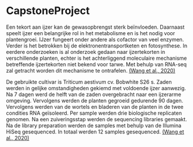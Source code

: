 # CapstoneProject

Een tekort aan ijzer kan de gewasopbrengst sterk beïnvloeden. Daarnaast speelt ijzer een belangrijke rol in het metabolisme en is het nodig voor plantengroei. IJzer fungeert onder andere als cofactor van veel enzymen. Verder is het betrokken bij de elektronentransportketen en fotosynthese. In eerdere onderzoeken is al onderzoek gedaan naar ijzertekorten in verschillende planten, echter is het achterliggend moleculaire mechanisme betreffende ijzertekorten niet bekend voor tarwe. Met behulp van RNA-seq zal getracht worden dit mechanisme te ontrafelen. [(Wang et al., 2020)](https://www.ncbi.nlm.nih.gov/pmc/articles/PMC7550799/)

De gebruikte cultivar is Triticum aestivum cv. Bobwhite S26 s. Zaden werden in gelijke omstandigheden gekiemd met voldoende ijzer aanwezig. Na 7 dagen werd de helft van de zaden overgebracht naar een ijzerarme omgeving. Vervolgens werden de planten gegroeid gedurende 90 dagen. Vervolgens werden van de wortels en bladeren van de planten in de twee condities RNA geïsoleerd. Per sample werden drie biologische replicaten genomen. Na een zuiveringsstap werden de sequencing libraries gemaakt. Na de library preparation werden de samples met behulp van de Illumina HiSeq gesequenced. In totaal werden 12 samples gesequenced. [(Wang et al., 2020)](https://www.ncbi.nlm.nih.gov/pmc/articles/PMC7550799/)
